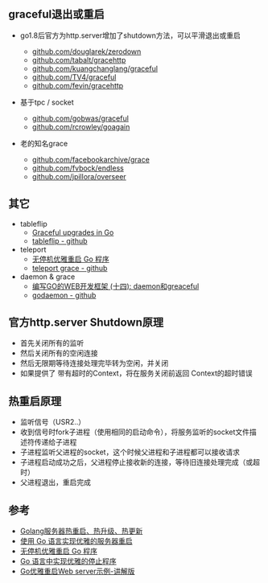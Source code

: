 ## graceful退出或重启
* go1.8后官方为http.server增加了shutdown方法，可以平滑退出或重启   
    * [github.com/douglarek/zerodown](https://github.com/douglarek/zerodown)
    * [github.com/tabalt/gracehttp](https://github.com/tabalt/gracehttp)
    * [github.com/kuangchanglang/graceful](https://github.com/kuangchanglang/graceful)
    * [github.com/TV4/graceful](https://github.com/TV4/graceful)
    * [github.com/fevin/gracehttp](https://github.com/fevin/gracehttp)

* 基于tpc / socket
    * [github.com/gobwas/graceful](https://github.com/gobwas/graceful)
    * [github.com/rcrowley/goagain](https://github.com/rcrowley/goagain)
    
* 老的知名grace
    * [github.com/facebookarchive/grace](https://github.com/facebookarchive/grace)
    * [github.com/fvbock/endless](https://github.com/fvbock/endless)
    * [github.com/jpillora/overseer](https://github.com/jpillora/overseer)

## 其它
* tableflip
    * [Graceful upgrades in Go](https://blog.cloudflare.com/graceful-upgrades-in-go/)
    * [tableflip - github](https://github.com/cloudflare/tableflip)
* teleport
    * [无停机优雅重启 Go 程序](https://studygolang.com/articles/14038?fr=sidebar)
    * [teleport grace - github](https://github.com/gravitational/teleport/tree/master/lib/service)
* daemon & grace
    * [编写GO的WEB开发框架 (十四): daemon和greaceful](https://my.oschina.net/tim8670/blog/643966)
    * [godaemon - github](https://github.com/tim1020/godaemon)

## 官方http.server Shutdown原理
* 首先关闭所有的监听
* 然后关闭所有的空闲连接
* 然后无限期等待连接处理完毕转为空闲，并关闭
* 如果提供了 带有超时的Context，将在服务关闭前返回 Context的超时错误

## 热重启原理
* 监听信号（USR2..）
* 收到信号时fork子进程（使用相同的启动命令），将服务监听的socket文件描述符传递给子进程
* 子进程监听父进程的socket，这个时候父进程和子进程都可以接收请求
* 子进程启动成功之后，父进程停止接收新的连接，等待旧连接处理完成（或超时）
* 父进程退出，重启完成


## 参考
* [Golang服务器热重启、热升级、热更新](https://www.cnblogs.com/sunsky303/p/9778466.html)
* [使用 Go 语言实现优雅的服务器重启](https://www.oschina.net/translate/graceful-server-restart-with-go)
* [无停机优雅重启 Go 程序](https://studygolang.com/articles/14038?fr=sidebar)
* [Go 语言中实现优雅的停止程序](https://www.oschina.net/translate/golang-graceful-stop)
* [Go优雅重启Web server示例-讲解版](https://www.jishuwen.com/d/2q6V#tuit)
